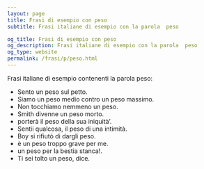 ```yaml
---
layout: page
title: Frasi di esempio con peso 
subtitle: Frasi italiane di esempio con la parola  peso

og_title: Frasi di esempio con peso 
og_description: Frasi italiane di esempio con la parola  peso
og_type: website
permalink: /frasi/p/peso.html
---
```


Frasi italiane di esempio contenenti la parola peso:


- Sento un peso sul petto.
- Siamo un peso medio contro un peso massimo.
- Non tocchiamo nemmeno un peso.
- Smith divenne un peso morto.
- porterà il peso della sua iniquità’.
- Sentii qualcosa, il peso di una intimità.
- Boy si rifiutò di dargli peso.
- è un peso troppo grave per me.
- un peso per la bestia stanca!.
- Ti sei tolto un peso, dice.
